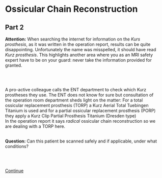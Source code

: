 # Ossicular Chain Reconstruction

## Part 2

**Attention:** When searching the internet for information on the *Kurs prosthesis*, as it was written in the operation report, 
results can be quite disappointing. Unfortunately the name was misspelled, it should have read *Kurz prosthesis*. 
This highlights another area where you as an MRI safety expert have to be on your guard: never take the information provided for granted.

<br>
<br>

A pro-active colleague calls the ENT department to check which Kurz prostheses they use. The ENT does not know for sure 
but consultation of the operation room department sheds light on the matter:
For a total ossicular replacement prosthesis (TORP) a Kurz Aerial Total Tuebingen Titanium is used and 
for a partial ossicular replacement prosthesis (PORP) they apply a Kurz Clip Partial Prosthesis Titanium (Dresden type)
<br>
In the operation report it says *radical* ossicular chain reconstruction so we are dealing with a TORP here.
<br>
<br>

**Question:** Can this patient be scanned safely and if applicable, under what conditions?

<br>
<br>

[Continue](case_part3.md)

